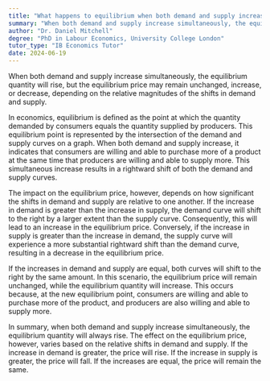 ```yaml
---
title: "What happens to equilibrium when both demand and supply increase simultaneously?"
summary: "When both demand and supply increase simultaneously, the equilibrium quantity will rise, but the equilibrium price may stay the same, rise, or fall, depending on the relative shifts in demand and supply."
author: "Dr. Daniel Mitchell"
degree: "PhD in Labour Economics, University College London"
tutor_type: "IB Economics Tutor"
date: 2024-06-19
---
```


When both demand and supply increase simultaneously, the equilibrium quantity will rise, but the equilibrium price may remain unchanged, increase, or decrease, depending on the relative magnitudes of the shifts in demand and supply.

In economics, equilibrium is defined as the point at which the quantity demanded by consumers equals the quantity supplied by producers. This equilibrium point is represented by the intersection of the demand and supply curves on a graph. When both demand and supply increase, it indicates that consumers are willing and able to purchase more of a product at the same time that producers are willing and able to supply more. This simultaneous increase results in a rightward shift of both the demand and supply curves.

The impact on the equilibrium price, however, depends on how significant the shifts in demand and supply are relative to one another. If the increase in demand is greater than the increase in supply, the demand curve will shift to the right by a larger extent than the supply curve. Consequently, this will lead to an increase in the equilibrium price. Conversely, if the increase in supply is greater than the increase in demand, the supply curve will experience a more substantial rightward shift than the demand curve, resulting in a decrease in the equilibrium price.

If the increases in demand and supply are equal, both curves will shift to the right by the same amount. In this scenario, the equilibrium price will remain unchanged, while the equilibrium quantity will increase. This occurs because, at the new equilibrium point, consumers are willing and able to purchase more of the product, and producers are also willing and able to supply more.

In summary, when both demand and supply increase simultaneously, the equilibrium quantity will always rise. The effect on the equilibrium price, however, varies based on the relative shifts in demand and supply. If the increase in demand is greater, the price will rise. If the increase in supply is greater, the price will fall. If the increases are equal, the price will remain the same.
    